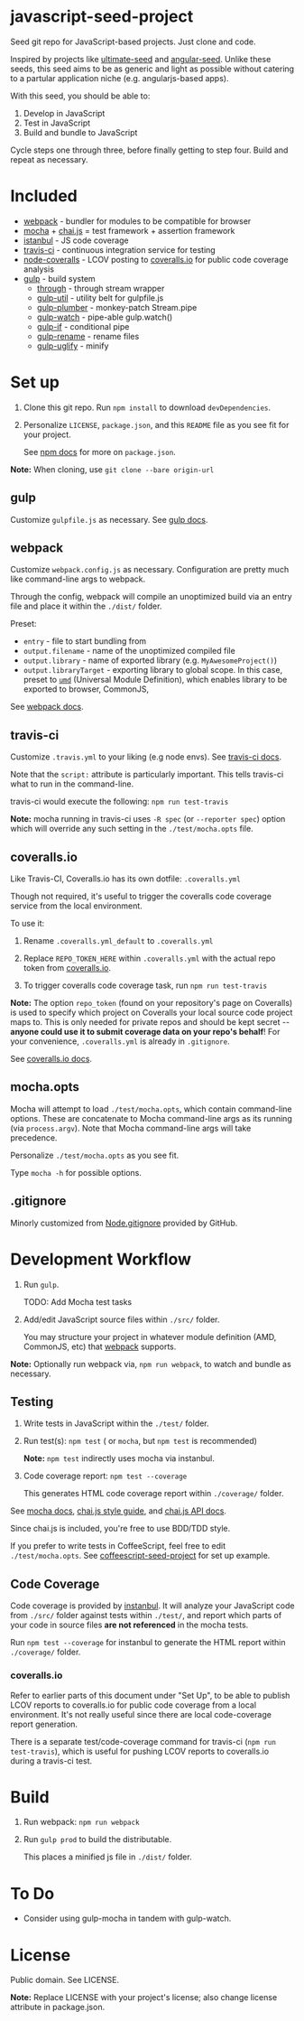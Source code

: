 javascript-seed-project
=========================

Seed git repo for JavaScript-based projects. Just clone and code.

Inspired by projects like [ultimate-seed](https://github.com/pilwon/ultimate-seed) and [angular-seed](https://github.com/angular/angular-seed). Unlike these seeds, this seed aims to be as generic and light as possible without catering to a partular application niche (e.g. angularjs-based apps).

With this seed, you should be able to:

1. Develop in JavaScript
3. Test in JavaScript
4. Build and bundle to JavaScript

Cycle steps one through three, before finally getting to step four. Build and repeat as necessary.

Included
========

* [webpack](https://github.com/webpack/webpack) - bundler for modules to be compatible for browser
* [mocha](https://github.com/visionmedia/mocha) + [chai.js](http://chaijs.com/) = test framework + assertion framework
* [istanbul](https://github.com/gotwarlost/istanbul) - JS code coverage
* [travis-ci](https://travis-ci.org/) - continuous integration service for testing
* [node-coveralls](https://github.com/cainus/node-coveralls) - LCOV posting to [coveralls.io](https://coveralls.io) for public code coverage analysis
* [gulp](http://gulpjs.com/) - build system
    * [through](https://github.com/dominictarr/through) - through stream wrapper
    * [gulp-util](https://github.com/gulpjs/gulp-util) - utility belt for gulpfile.js
    * [gulp-plumber](https://github.com/floatdrop/gulp-plumber) - monkey-patch Stream.pipe
    * [gulp-watch](https://github.com/floatdrop/gulp-watch) - pipe-able gulp.watch()
    * [gulp-if](https://github.com/robrich/gulp-if) - conditional pipe
    * [gulp-rename](https://github.com/hparra/gulp-rename) - rename files
    * [gulp-uglify](https://github.com/terinjokes/gulp-uglify) - minify



Set up
======

1. Clone this git repo. Run `npm install` to download `devDependencies`.

2.  Personalize `LICENSE`, `package.json`, and this `README` file as you see fit for your project.

    See [npm docs](https://npmjs.org/doc/json.html) for more on `package.json`.

**Note:** When cloning, use `git clone --bare origin-url`

## gulp

Customize `gulpfile.js` as necessary. See [gulp docs](https://github.com/gulpjs/gulp).

## webpack

Customize `webpack.config.js` as necessary. Configuration are pretty much like command-line args to webpack.

Through the config, webpack will compile an unoptimized build via an entry file and place it within the `./dist/` folder.

Preset:

* `entry` - file to start bundling from
* `output.filename` - name of the unoptimized compiled file
* `output.library` - name of exported library (e.g. `MyAwesomeProject()`)
* `output.libraryTarget` - exporting library to global scope. In this case, preset to [`umd`](https://github.com/ForbesLindesay/umd) (Universal Module Definition), which enables library to be exported to browser, CommonJS,

See [webpack docs](https://github.com/webpack/docs).

## travis-ci

Customize `.travis.yml` to your liking (e.g node envs). See [travis-ci docs](http://about.travis-ci.org/docs/user/languages/javascript-with-nodejs/).

Note that the `script:` attribute is particularly important. This tells travis-ci what to run in the command-line.

travis-ci would execute the following: `npm run test-travis`

**Note:** mocha running in travis-ci uses `-R spec` (or `--reporter spec`) option which will override any such setting in the `./test/mocha.opts` file.

## coveralls.io

Like Travis-CI, Coveralls.io has its own dotfile: `.coveralls.yml`

Though not required, it's useful to trigger the coveralls code coverage service from the local environment.

To use it:

1. Rename `.coveralls.yml_default` to `.coveralls.yml`

2. Replace `REPO_TOKEN_HERE` within `.coveralls.yml` with the actual repo token from [coveralls.io](https://coveralls.io).

3. To trigger coveralls code coverage task, run `npm run test-travis`

**Note:** The option `repo_token` (found on your repository's page on Coveralls) is used to specify which project on Coveralls your local source code project maps to. This is only needed for private repos and should be kept secret -- **anyone could use it to submit coverage data on your repo's behalf**! For your convenience, `.coveralls.yml` is already in `.gitignore`.

See [coveralls.io docs](https://coveralls.io/docs/supported_continuous_integration).

## mocha.opts

Mocha will attempt to load `./test/mocha.opts`, which contain command-line options. These are concatenate to Mocha command-line args as its running (via `process.argv`). Note that Mocha command-line args will take precedence.

Personalize `./test/mocha.opts` as you see fit.

Type `mocha -h` for possible options.

## .gitignore

Minorly customized from [Node.gitignore](https://github.com/github/gitignore/blob/master/Node.gitignore) provided by GitHub.


Development Workflow
====================

1.  Run `gulp`.

    TODO: Add Mocha test tasks

2.  Add/edit JavaScript source files within `./src/` folder.

    You may structure your project in whatever module definition (AMD, CommonJS, etc) that [webpack](https://github.com/webpack/webpack) supports.

**Note:** Optionally run webpack via, `npm run webpack`, to watch and bundle as necessary.

## Testing

1. Write tests in JavaScript within the `./test/` folder.

2.  Run test(s): `npm test` ( or `mocha`, but `npm test` is recommended)

    **Note:** `npm test` indirectly uses mocha via instanbul.

3.  Code coverage report: `npm test --coverage`

    This generates HTML code coverage report within `./coverage/` folder.

See [mocha docs](https://github.com/visionmedia/mocha), [chai.js style guide](http://chaijs.com/guide/), and [chai.js API docs](http://chaijs.com/api/).

Since chai.js is included, you're free to use BDD/TDD style.

If you prefer to write tests in CoffeeScript, feel free to edit `./test/mocha.opts`. See [coffeescript-seed-project](https://github.com/Dashed/coffeescript-seed-project) for set up example.


## Code Coverage

Code coverage is provided by [instanbul](https://github.com/gotwarlost/istanbul). It will analyze your JavaScript code from `./src/` folder against tests within `./test/`, and report which parts of your code in source files **are not referenced** in the mocha tests.


Run `npm test --coverage` for instanbul to generate the HTML report within `./coverage/` folder.

### coveralls.io

Refer to earlier parts of this document under "Set Up", to be able to publish LCOV reports to coveralls.io for public code coverage from a local environment. It's not really useful since there are local code-coverage report generation.

There is a separate test/code-coverage command for travis-ci (`npm run test-travis`), which is useful for pushing LCOV reports to coveralls.io during a travis-ci test.

Build
=====

1. Run webpack: `npm run webpack`

2.  Run `gulp prod` to build the distributable.

    This places a minified js file in `./dist/` folder.

To Do
=====


* Consider using gulp-mocha in tandem with gulp-watch.

License
=======

Public domain. See LICENSE.

**Note:** Replace LICENSE with your project's license; also change license attribute in package.json.
